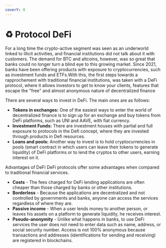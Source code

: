 ```yaml
---
coverY: 0
---
```


# ♻ Protocol DeFi

For a long time the crypto-active segment was seen as an underworld linked to illicit activities, and financial institutions did not talk about it with customers. The demand for BTC and altcoins, however, was so great that banks could no longer turn a blind eye to this growing market. Since 2021, banks have been offering products with exposure to cryptocurrencies, such as investment funds and ETFs.With this, the first steps towards a rapprochement with traditional financial institutions, was taken with a DeFi protocol, where it allows investors to get to know your clients, features that escape the "free" and almost anonymous nature of decentralized finance

There are several ways to invest in DeFi. The main ones are as follows:

* **Tokens in exchanges:** One of the easiest ways to enter the world of decentralized finance is to sign up for an exchange and buy tokens from DeFi platforms, such as UNI and AAVE, with fiat currency.
* **Investment Funds:** There are investment houses with partial and full exposure to protocols in the Defi concept, where they are invested through products in Defi resources.
* **Loans and pools:** Another way to invest is to hold cryptocurrencies in pools (smart contract in which users can leave their tokens to generate liquidity) of DeFi platforms or to lend the cryptos to other users, earning interest on it.

Advantages of DeFi DeFi protocols offer some advantages when compared to traditional financial services.

* **Costs** - The fees charged for DeFi lending applications are often cheaper than those charged by banks or other institutions.
* **Borderless** - Because the applications are decentralized and not controlled by governments and banks, anyone can access the services regardless of where they are.
* **Passive income** - When a user lends money to another person, or leaves his assets on a platform to generate liquidity, he receives interest.
* **Pseudo-anonymity** - Unlike what happens in banks, to use DeFi services the user does not need to enter data such as name, address, or social security number. Access is not 100% anonymous because transactions and addresses (identifications for sending and receiving) are registered in blockchains.



